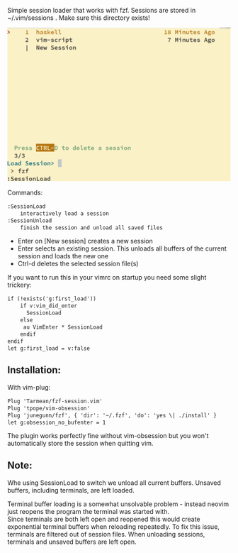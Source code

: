 Simple session loader that works with fzf. Sessions are stored in ~/.vim/sessions . Make sure this directory exists!

![Screenshot](screenshot.png)

Commands:

    :SessionLoad
        interactively load a session
    :SessionUnload
        finish the session and unload all saved files

- Enter on [New session] creates a new session
- Enter selects an existing session. This unloads all buffers of the current session and loads the new one
- Ctrl-d deletes the selected session file(s)

If you want to run this in your vimrc on startup you need some slight trickery:

    if (!exists('g:first_load'))
        if v:vim_did_enter
          SessionLoad
        else
         au VimEnter * SessionLoad
        endif
    endif
    let g:first_load = v:false


## Installation:

With vim-plug:

    Plug 'Tarmean/fzf-session.vim'
    Plug 'tpope/vim-obsession'
    Plug 'junegunn/fzf', { 'dir': '~/.fzf', 'do': 'yes \| ./install' }
    let g:obsession_no_bufenter = 1

The plugin works perfectly fine without vim-obsession but you won't automatically store the session when quitting vim.

## Note:

Whe using SessionLoad to switch we unload all current buffers. Unsaved buffers, including terminals, are left loaded.

Terminal buffer loading is a somewhat unsolvable problem - instead neovim just reopens the program the terminal was started with.  
Since terminals are both left open and reopened this would create exponential terminal buffers when reloading repeatedly. To fix this issue, terminals are filtered out of session files. When unloading sessions, terminals and unsaved buffers are left open.

